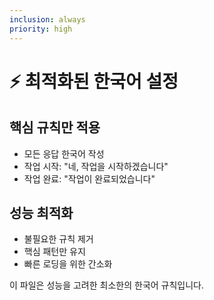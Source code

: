 ```yaml
---
inclusion: always
priority: high
---
```


# ⚡ 최적화된 한국어 설정

## 핵심 규칙만 적용
- 모든 응답 한국어 작성
- 작업 시작: "네, 작업을 시작하겠습니다"
- 작업 완료: "작업이 완료되었습니다"

## 성능 최적화
- 불필요한 규칙 제거
- 핵심 패턴만 유지
- 빠른 로딩을 위한 간소화

이 파일은 성능을 고려한 최소한의 한국어 규칙입니다.